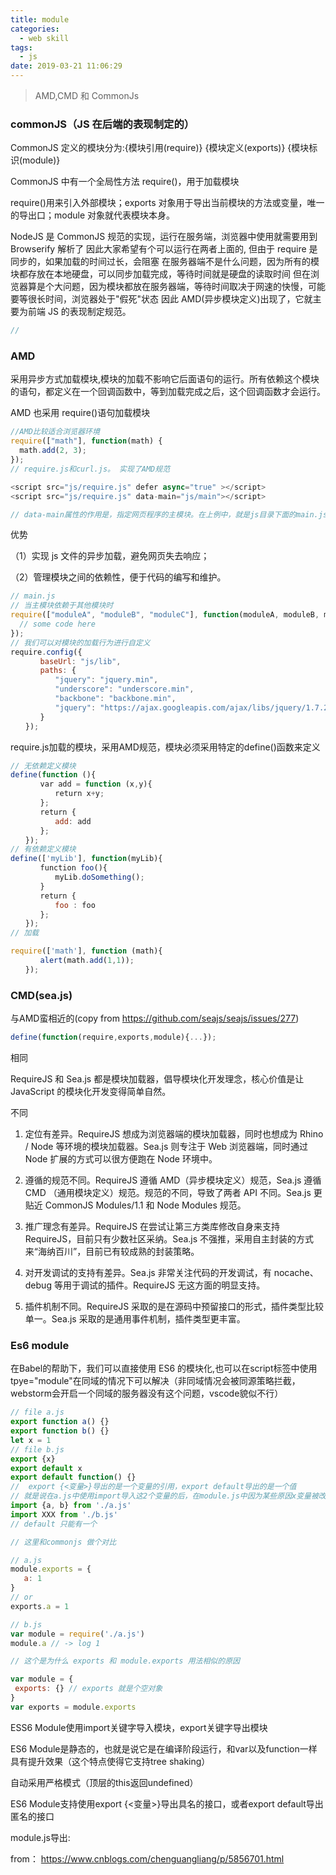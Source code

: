 ```yaml
---
title: module
categories:
  - web skill
tags:
  - js
date: 2019-03-21 11:06:29
---
```


> AMD,CMD 和 CommonJs

<!--more-->

### commonJS（JS 在后端的表现制定的）

CommonJS 定义的模块分为:{模块引用(require)} {模块定义(exports)} {模块标识(module)}

CommonJS 中有一个全局性方法 require()，用于加载模块

require()用来引入外部模块；exports 对象用于导出当前模块的方法或变量，唯一的导出口；module 对象就代表模块本身。

NodeJS 是 CommonJS 规范的实现，运行在服务端，浏览器中使用就需要用到 Browserify 解析了
因此大家希望有个可以运行在两者上面的, 但由于 require 是同步的，如果加载的时间过长，会阻塞
在服务器端不是什么问题，因为所有的模块都存放在本地硬盘，可以同步加载完成，等待时间就是硬盘的读取时间
但在浏览器算是个大问题，因为模块都放在服务器端，等待时间取决于网速的快慢，可能要等很长时间，浏览器处于"假死"状态
因此 AMD(异步模块定义)出现了，它就主要为前端 JS 的表现制定规范。

```js
//
```

### AMD

采用异步方式加载模块,模块的加载不影响它后面语句的运行。所有依赖这个模块的语句，都定义在一个回调函数中，等到加载完成之后，这个回调函数才会运行。

AMD 也采用 require()语句加载模块

```js
//AMD比较适合浏览器环境
require(["math"], function(math) {
  math.add(2, 3);
});
// require.js和curl.js。 实现了AMD规范

<script src="js/require.js" defer async="true" ></script>
<script src="js/require.js" data-main="js/main"></script>

// data-main属性的作用是，指定网页程序的主模块。在上例中，就是js目录下面的main.js，这个文件会第一个被require.js加载。由于require.js默认的文件后缀名是js，所以可以把main.js简写成main。

```

优势

（1）实现 js 文件的异步加载，避免网页失去响应；

（2）管理模块之间的依赖性，便于代码的编写和维护。

```js
// main.js
// 当主模块依赖于其他模块时
require(["moduleA", "moduleB", "moduleC"], function(moduleA, moduleB, moduleC) {
  // some code here
});
// 我们可以对模块的加载行为进行自定义
require.config({
　　　　baseUrl: "js/lib",
　　　　paths: {
　　　　　　"jquery": "jquery.min",
　　　　　　"underscore": "underscore.min",
　　　　　　"backbone": "backbone.min",
          "jquery": "https://ajax.googleapis.com/ajax/libs/jquery/1.7.2/jquery.min"
　　　　}
　　});
```
require.js加载的模块，采用AMD规范，模块必须采用特定的define()函数来定义

```js
// 无依赖定义模块
define(function (){
　　　　var add = function (x,y){
　　　　　　return x+y;
　　　　};
　　　　return {
　　　　　　add: add
　　　　};
　　});
// 有依赖定义模块
define(['myLib'], function(myLib){
　　　　function foo(){
　　　　　　myLib.doSomething();
　　　　}
　　　　return {
　　　　　　foo : foo
　　　　};
　　});
// 加载

require(['math'], function (math){
　　　　alert(math.add(1,1));
　　});
```
### CMD(sea.js)

与AMD蛮相近的(copy from https://github.com/seajs/seajs/issues/277)

```js
define(function(require,exports,module){...});
```

相同

 RequireJS 和 Sea.js 都是模块加载器，倡导模块化开发理念，核心价值是让 JavaScript 的模块化开发变得简单自然。

不同

1. 定位有差异。RequireJS 想成为浏览器端的模块加载器，同时也想成为 Rhino / Node 等环境的模块加载器。Sea.js 则专注于 Web 浏览器端，同时通过 Node 扩展的方式可以很方便跑在 Node 环境中。

2. 遵循的规范不同。RequireJS 遵循 AMD（异步模块定义）规范，Sea.js 遵循 CMD （通用模块定义）规范。规范的不同，导致了两者 API 不同。Sea.js 更贴近 CommonJS Modules/1.1 和 Node Modules 规范。

3. 推广理念有差异。RequireJS 在尝试让第三方类库修改自身来支持 RequireJS，目前只有少数社区采纳。Sea.js 不强推，采用自主封装的方式来“海纳百川”，目前已有较成熟的封装策略。

4. 对开发调试的支持有差异。Sea.js 非常关注代码的开发调试，有 nocache、debug 等用于调试的插件。RequireJS 无这方面的明显支持。

5. 插件机制不同。RequireJS 采取的是在源码中预留接口的形式，插件类型比较单一。Sea.js 采取的是通用事件机制，插件类型更丰富。

### Es6 module

 在Babel的帮助下，我们可以直接使用 ES6 的模块化,也可以在script标签中使用tpye="module"在同域的情况下可以解决（非同域情况会被同源策略拦截，webstorm会开启一个同域的服务器没有这个问题，vscode貌似不行）

 ```js
 // file a.js
 export function a() {}
 export function b() {}
 let x = 1
// file b.js
 export {x}
 export default x
 export default function() {}
 //  export {<变量>}导出的是一个变量的引用，export default导出的是一个值
 // 就是说在a.js中使用import导入这2个变量的后，在module.js中因为某些原因x变量被改变了，那么会立刻反映到a.js，而module.js中的y变量改变后，a.js中的y还是原来的值
 import {a, b} from './a.js'
 import XXX from './b.js'
 // default 只能有一个

 // 这里和commonjs 做个对比

 // a.js
module.exports = {
    a: 1
}
// or
exports.a = 1

// b.js
var module = require('./a.js')
module.a // -> log 1

// 这个是为什么 exports 和 module.exports 用法相似的原因

var module = {
  exports: {} // exports 就是个空对象
}
var exports = module.exports
 ```

ESS6 Module使用import关键字导入模块，export关键字导出模块


ES6 Module是静态的，也就是说它是在编译阶段运行，和var以及function一样具有提升效果（这个特点使得它支持tree shaking）

自动采用严格模式（顶层的this返回undefined）

ES6 Module支持使用export {<变量>}导出具名的接口，或者export default导出匿名的接口

module.js导出:


from： https://www.cnblogs.com/chenguangliang/p/5856701.html